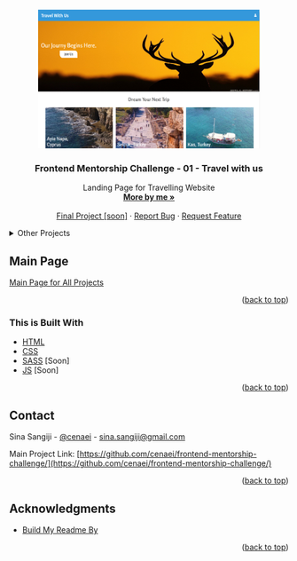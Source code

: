 <div id="top"></div>

<!-- PROJECT LOGO -->
<br />
<div align="center">
  <a href="https://github.com/cenaei/frontend-mentorship-challenge-01/">
    <img src="img/index.png" alt="Logo" width="400" height="250">
  </a>

<h3 align="center">Frontend Mentorship Challenge - 01 - Travel with us</h3>

  <p align="center">
    Landing Page for Travelling Website
    <br />
    <a href="https://github.com/cenaei"><strong>More by me »</strong></a>
    <br />
    <br />
    <a href="https://github.com/cenaei">Final Project [soon]</a>
    ·
    <a href="https://github.com/cenaei/frontend-mentorship-challenge-01/issues">Report Bug</a>
    ·
    <a href="https://github.com/cenaei/frontend-mentorship-challenge-01/issues">Request Feature</a>
  </p>
</div>



<!-- TABLE OF CONTENTS -->
<details>
  <summary>Other Projects</summary>
  <ol>
    <li><a href="https://github.com/cenaei/frontend-mentorship-challenge-00">0 - Task Manager</a></li>
    <li><a href="https://github.com/cenaei/frontend-mentorship-challenge-01">1st - Travel with us</a></li>
    <li><a href="https://github.com/cenaei/frontend-mentorship-challenge-02">2nd - Login Form</a></li>
    <li><a href="https://github.com/cenaei/frontend-mentorship-challenge-03">3rd - Travel with us</a></li>
    <li><a href="https://github.com/cenaei/frontend-mentorship-challenge-04">4rd - WIDLING</a></li>
  </ol>
</details>



<!-- Main Page -->
## Main Page

[Main Page for All Projects](https://github.com/cenaei/frontend-mentorship-challenge/)

<p align="right">(<a href="#top">back to top</a>)</p>



### This is Built With

* [HTML](https://html.spec.whatwg.org/)
* [CSS](https://www.w3.org/TR/CSS/#css)
* [SASS](https://sass-lang.com/) [Soon]
* [JS](https://www.javascript.com/) [Soon]

<p align="right">(<a href="#top">back to top</a>)</p>



<!-- CONTACT -->
## Contact

Sina Sangiji - [@cenaei](https://twitter.com/cenaei) - sina.sangiji@gmail.com

Main Project Link: [https://github.com/cenaei/frontend-mentorship-challenge/](https://github.com/cenaei/frontend-mentorship-challenge/)

<p align="right">(<a href="#top">back to top</a>)</p>



<!-- ACKNOWLEDGMENTS -->
## Acknowledgments

* [Build My Readme By](https://github.com/othneildrew/Best-README-Template)

<p align="right">(<a href="#top">back to top</a>)</p>
